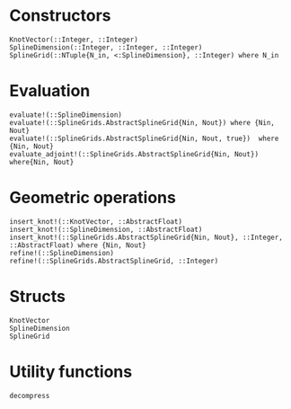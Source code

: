 # Constructors

```@docs
KnotVector(::Integer, ::Integer)
SplineDimension(::Integer, ::Integer, ::Integer)
SplineGrid(::NTuple{N_in, <:SplineDimension}, ::Integer) where N_in
```

# Evaluation

```@docs
evaluate!(::SplineDimension)
evaluate!(::SplineGrids.AbstractSplineGrid{Nin, Nout}) where {Nin, Nout}
evaluate!(::SplineGrids.AbstractSplineGrid{Nin, Nout, true})  where {Nin, Nout}
evaluate_adjoint!(::SplineGrids.AbstractSplineGrid{Nin, Nout}) where{Nin, Nout}
```

# Geometric operations

```@docs
insert_knot!(::KnotVector, ::AbstractFloat)
insert_knot!(::SplineDimension, ::AbstractFloat)
insert_knot!(::SplineGrids.AbstractSplineGrid{Nin, Nout}, ::Integer, ::AbstractFloat) where {Nin, Nout}
refine!(::SplineDimension)
refine!(::SplineGrids.AbstractSplineGrid, ::Integer)
```

# Structs

```@docs
KnotVector
SplineDimension
SplineGrid
```

# Utility functions

```@docs
decompress
```